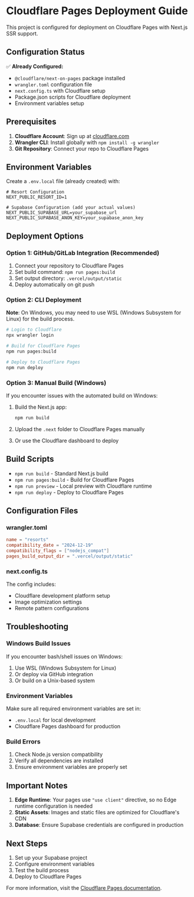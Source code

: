 # Cloudflare Pages Deployment Guide

This project is configured for deployment on Cloudflare Pages with Next.js SSR support.

## Configuration Status

✅ **Already Configured:**
- `@cloudflare/next-on-pages` package installed
- `wrangler.toml` configuration file 
- `next.config.ts` with Cloudflare setup
- Package.json scripts for Cloudflare deployment 
- Environment variables setup

## Prerequisites

1. **Cloudflare Account**: Sign up at [cloudflare.com](https://cloudflare.com)
2. **Wrangler CLI**: Install globally with `npm install -g wrangler`
3. **Git Repository**: Connect your repo to Cloudflare Pages

## Environment Variables

Create a `.env.local` file (already created) with:

```env
# Resort Configuration
NEXT_PUBLIC_RESORT_ID=1

# Supabase Configuration (add your actual values)
NEXT_PUBLIC_SUPABASE_URL=your_supabase_url
NEXT_PUBLIC_SUPABASE_ANON_KEY=your_supabase_anon_key
```

## Deployment Options

### Option 1: GitHub/GitLab Integration (Recommended)

1. Connect your repository to Cloudflare Pages
2. Set build command: `npm run pages:build`
3. Set output directory: `.vercel/output/static`
4. Deploy automatically on git push

### Option 2: CLI Deployment

**Note**: On Windows, you may need to use WSL (Windows Subsystem for Linux) for the build process.

```bash
# Login to Cloudflare
npx wrangler login

# Build for Cloudflare Pages
npm run pages:build

# Deploy to Cloudflare Pages
npm run deploy
```

### Option 3: Manual Build (Windows)

If you encounter issues with the automated build on Windows:

1. Build the Next.js app:
   ```bash
   npm run build
   ```

2. Upload the `.next` folder to Cloudflare Pages manually
3. Or use the Cloudflare dashboard to deploy

## Build Scripts

- `npm run build` - Standard Next.js build
- `npm run pages:build` - Build for Cloudflare Pages
- `npm run preview` - Local preview with Cloudflare runtime
- `npm run deploy` - Deploy to Cloudflare Pages

## Configuration Files

### wrangler.toml
```toml
name = "resorts"
compatibility_date = "2024-12-19"
compatibility_flags = ["nodejs_compat"]
pages_build_output_dir = ".vercel/output/static"
```

### next.config.ts
The config includes:
- Cloudflare development platform setup
- Image optimization settings
- Remote pattern configurations

## Troubleshooting

### Windows Build Issues
If you encounter bash/shell issues on Windows:
1. Use WSL (Windows Subsystem for Linux)
2. Or deploy via GitHub integration
3. Or build on a Unix-based system

### Environment Variables
Make sure all required environment variables are set in:
- `.env.local` for local development
- Cloudflare Pages dashboard for production

### Build Errors
1. Check Node.js version compatibility
2. Verify all dependencies are installed
3. Ensure environment variables are properly set

## Important Notes

1. **Edge Runtime**: Your pages use `"use client"` directive, so no Edge runtime configuration is needed
2. **Static Assets**: Images and static files are optimized for Cloudflare's CDN
3. **Database**: Ensure Supabase credentials are configured in production

## Next Steps

1. Set up your Supabase project
2. Configure environment variables
3. Test the build process
4. Deploy to Cloudflare Pages

For more information, visit the [Cloudflare Pages documentation](https://developers.cloudflare.com/pages/).